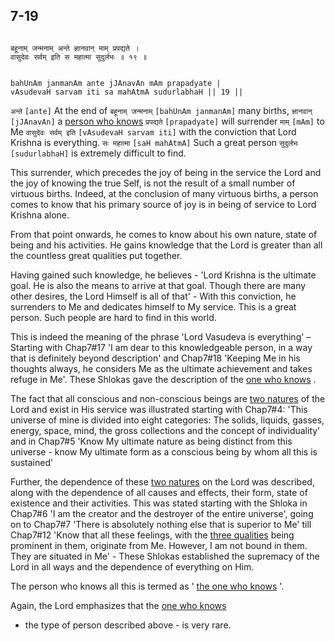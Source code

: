 ## 7-19


```shloka-sa

बहूनाम् जन्मनाम् अन्ते ज्ञानवान् माम् प्रपद्यते ।
वासुदेवः सर्वम् इति स महात्मा सुदुर्लभः ॥ १९ ॥

```
```shloka-sa-hk

bahUnAm janmanAm ante jJAnavAn mAm prapadyate |
vAsudevaH sarvam iti sa mahAtmA sudurlabhaH || 19 ||

```
`अन्ते` `[ante]` At the end of `बहूनाम् जन्मनाम्` `[bahUnAm janmanAm]` many births, `ज्ञानवान्` `[jJAnavAn]` a 
[person who knows](jnAnI) `प्रपद्यते` `[prapadyate]` will surrender `माम्` `[mAm]` to Me `वासुदेवः सर्वम् इति` `[vAsudevaH sarvam iti]` with the conviction that Lord Krishna is everything. `सः महात्मा` `[saH mahAtmA]` Such a great person `सुदुर्लभः` `[sudurlabhaH]` is extremely difficult to find.

<a name='Sharanagati'></a>
This surrender, which precedes the joy of being in the service the Lord and the joy of knowing the true Self, is not the result of a small number of virtuous births. Indeed, at the conclusion of many virtuous births, a person comes to know that his primary source of joy is in being of service to Lord Krishna alone. 

From that point onwards, he comes to know about his own nature, state of being and his activities. He gains knowledge that the Lord is greater than all the countless great qualities put together.

Having gained such knowledge, he believes - 'Lord Krishna is the ultimate goal. He is also the means to arrive at that goal. Though there are many other desires, the Lord Himself is all of that' - With this conviction, he surrenders to Me and dedicates himself to My service. This is a great person. Such people are hard to find in this world.

This is indeed the meaning of the phrase 'Lord Vasudeva is everything' – Starting with Chap7#17 'I am dear to this knowledgeable person, in a way that is definitely beyond description' and Chap7#18 'Keeping Me in his thoughts always, he considers Me as the ultimate achievement and takes refuge in Me'. These Shlokas gave the description of the 
[one who knows](jnAnI)
.

The fact that all conscious and non-conscious beings are 
[two natures](TwoNatures_univrs_and_ultimate)
 of the Lord and exist in His service was illustrated starting with Chap7#4: 'This universe of mine is divided into eight categories: The solids, liquids, gasses, energy, space, mind, the gross collections and the concept of individuality' and in Chap7#5 'Know My ultimate nature as being distinct from this universe - know My ultimate form as a conscious being by whom all this is sustained'

Further, the dependence of these 
[two natures](TwoNatures_univrs_and_ultimate)
 on the Lord was described, along with the dependence of all causes and effects, their form, state of existence and their activities. This was stated starting with the Shloka in Chap7#6 'I am the creator and the destroyer of the entire universe', going on to Chap7#7 'There is absolutely nothing else that is superior to Me' till Chap7#12  'Know that all these feelings, with the 
[three qualities](satva_rajas_tamas)
 being prominent in them, originate from Me. However, I am not bound in them. They are situated in Me' - These Shlokas established the supremacy of the Lord in all ways and the dependence of everything on Him.

The person who knows all this is termed as '
[the one who knows](jnAnI)
'.

Again, the Lord emphasizes that the 
[one who knows](jnAnI)
 - the type of person described above - is very rare.



